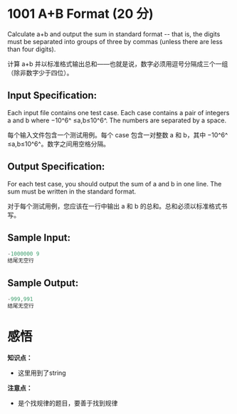 # 1001 A+B Format (20 分)
Calculate a+b and output the sum in standard format -- that is, the digits must be separated into groups of three by commas (unless there are less than four digits).

计算 a+b 并以标准格式输出总和——也就是说，数字必须用逗号分隔成三个一组（除非数字少于四位）。

## Input Specification:
Each input file contains one test case. Each case contains a pair of integers a and b where −10^6^ ≤a,b≤10^6^. The numbers are separated by a space.

每个输入文件包含一个测试用例。每个 case 包含一对整数 a 和 b，其中 −10^6^ ≤a,b≤10^6^。数字之间用空格分隔。

## Output Specification:
For each test case, you should output the sum of a and b in one line. The sum must be written in the standard format.

对于每个测试用例，您应该在一行中输出 a 和 b 的总和。总和必须以标准格式书写。

## Sample Input:
```` c++
-1000000 9
结尾无空行
````
## Sample Output:
```` c++
-999,991
结尾无空行
````

# 感悟

**知识点：**

- 这里用到了string

**注意点：**

- 是个找规律的题目，要善于找到规律

